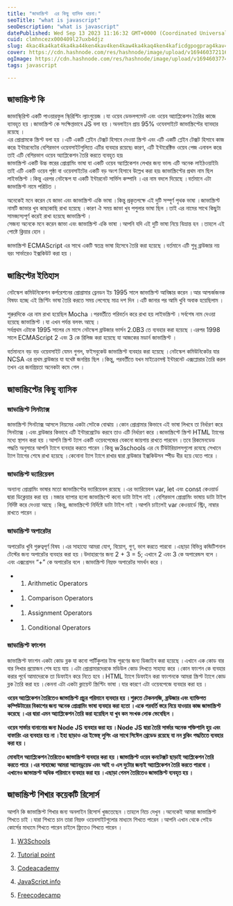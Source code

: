 ```yaml
---
title: "জাভাস্ক্রিপ্ট  এর কিছু ব্যাসিক ধারনা।"
seoTitle: "what is javascript"
seoDescription: "what is javascript"
datePublished: Wed Sep 13 2023 11:16:32 GMT+0000 (Coordinated Universal Time)
cuid: clmhncezx000409l27uxb4djz
slug: 4kac4ka4kat4ka4ka44ken4kav4ken4kaw4ka4kaq4ken4kaficdgpogprag4kav4ka4kab4kebiocmrocnjecmrcmvucmuocmvcmlsdgpqfgpr7gprdgpqjgpr7gpaq
cover: https://cdn.hashnode.com/res/hashnode/image/upload/v1694603721166/d3df7863-527a-4de8-9ea8-3630521da0f5.jpeg
ogImage: https://cdn.hashnode.com/res/hashnode/image/upload/v1694603774343/1e0837c1-7f7b-440b-8089-052e46a99c18.jpeg
tags: javascript

---
```


## **জাভাস্ক্রিপ্ট কি**

জাভাস্কি্রিপ্ট একটি পাওয়ারফুল স্কি্রিপ্টিং ল্যাংগুয়েজ ।যা ওয়েব ডেভলপমেন্ট এবং ওয়েব আ্যাপ্লিকেশন তৈরির কাজে ব্যাবহৃত হয় ।জাভাস্ক্রিপ্ট কে সংক্ষিপ্তভাবে JS বলা হয় ।অনলাইনে প্রায় 95% ওযেবসাইটে জাভাস্ক্রিপ্টের ব্যাবহার রয়েছে ।  
এর প্রোগ্রামকে স্ক্রিপ্ট বলা হয় ।এটি একটি প্লেইন টেক্সট হিসাবে দেওয়া স্ক্রিপ্ট এবং এটি একটি প্লেইন টেক্সট হিসাবে কাজ করে৷ ইন্টারনেটের বেশিরভাগ ওয়েবসাইটগুলিতে এটির ব্যবহার রয়েছে৷ কারণ, এটি ইন্টারেক্টিভ ওয়েব পেজ এনাবল করে৷ তাই এটি বেশিরভাগ ওয়েব অ্যাপ্লিকেশন তৈরি করতে ব্যবহৃত হয়৷  
জাভাস্ক্রিপ্ট একটি উচ্চ স্তরের প্রোগ্রামিং ভাষা যা একটি ওয়েব অ্যাপ্লিকেশন লেখার জন্য ভাল৷ এটি অনেক লাইঠওয়াইট৷ তাই এটি একটি ওয়েব পৃষ্ঠা বা ওয়েবসাইটের একটি বড় অংশ হিসাবে উল্লেখ করা হয়৷ জাভাস্ক্রিপ্টের প্রথম নাম ছিল লাইভস্ক্রিপ্ট ।কিন্তু এরপর নেটস্কেপ যা একটি ইন্টারনেট সার্ভিস কম্পানি ।এর নাম বদলে দিয়েছে ।বর্তমানে এটা জাভাস্ক্রিপ্ট নামে পরিচিত ।

অনেকেই মনে করেন যে জাভা এবং জাভাস্ক্রিপ্ট একি ভাষা ।কিন্তু প্রকৃতপক্ষে এই দুটি সম্পূর্ণ পৃথক ভাষা ।জাভাস্ক্রিপ্ট নামটি জাভার খুব কাছাকাছি রাখা হয়েছে ।কারণ ঐ সময় জাভা খুব পপুলার ভাষা ছিল ।তাই এর নামের সাথে কিছুটা সামজ্যস্যপূর্ণ করেই রাখা হয়েছে জাভাস্ক্রিপ্ট ।  
সেজন্য অনেকে মনে করেন জাভা এবং জাভাস্ক্রিপ্ট একি ভাষা ।আপনি যদি এই দুটি ভাষা নিয়ে বিভ্রান্ত হন ।তাহলে এই পোষ্টে ক্লিয়ার হোন ।

জাভাস্ক্রিপ্ট ECMAScript এর সাথে একটি স্বতন্ত্র ভাষা হিসেবে তৈরি করা হয়েছে ।বর্তমানে এটি শুধু ব্রাউজার নয় বরং সার্ভারেও ইক্সকিউট করা হয় ।

## **জাস্ক্রিপ্টের ইতিহাস**

নেটস্কেপ কমিউনিকেশন কর্পরেশনের প্রোগ্রামার ব্রেনডন ইচ 1995 সালে জাভাস্ক্রিপ্ট আবিষ্কার করেন ।আর আশ্চর্জজনক বিষযং হচ্ছে এই স্ক্রিপ্টিং ভাষা তৈরি করতে সময় লেগেছে মাত্র দশ দিন ।এটি জানার পর আমি খুবি অবাক হয়েছিলাম ।

শুরুরদিকে এর নাম রাখা হয়েছিল Mocha ।পরবর্তীতে পরিবর্তন করে রাখা হয় লাইভস্ক্রিপ্ট ।সর্বশেষ নাম দেওয়া হয়েছে জাভাস্ক্রিপ্ট ।যা এখন পর্যন্ত বলবৎ আছে ।  
সর্বপ্রথম এটাকে 1995 সালের মে মাসে নেটস্কেপ ব্রাউজার ভার্সন 2.0B3 তে ব্যবহার করা হয়েছে ।এরপর 1998 সালে ECMAScript 2 এবং 3 কে রিলিজ করা হয়েছে যা আজকের মডার্ন জাভাস্ক্রিপ্ট ।

বর্তমাননে বড় বড় ওয়েবসাইট যেমন গুগল, ফইসবুকেউ জাভাস্ক্রিপ্ট ব্যবহার করা হয়েছে ।নেটস্কেপ কমিউনিকেটর যার NCSA এর প্রথম ব্রাউজার যা যথেষ্ট জনপ্রিয় ছিল ।কিন্তু, পরবর্তীতে যখন মাইক্রোসফ্ট ইন্টারনেট এক্সপ্লোরার তৈরি করল তখন এর জনপ্রিয়তা অনেকটা কমে গেল ।

## **জাভাস্ক্রিপ্টের কিছু ব্যাসিক**

### জাভাস্ক্রিপ্ট সিনট্যাক্স

জাভাস্ক্রিপ্ট সিনট্যাক্স আসলে নিয়মের একটা সেটকে বোঝায় ।কোন প্রোগ্রামার কিভাবে এই ভাষা লিখবে তা নির্ধারণ করে সিনট্যাক্স ।এবং ব্রাউজার কিভাবে এটি ইন্টারপ্রেটেড করবে তাও এটি নির্ধারণ করে ।জাভাস্ক্রিপ্টে স্ক্রিপ্ট HTML ট্যাগের মধ্যে স্থাপন করা হয় ।আপনি স্ক্রিপ্ট ট্যাগ একটি ওয়েবপেজের যেকনো জায়গায় রাখতে পারবেন ।তবে রিকমেনডেড পদ্ধতি অনুসারে আপনি ট্যাগে ব্যবহার করতে পারেন ।কিন্তু w3schools এর যে টিউটরিয়ালসগুলো রযেছে সেখানে ট্যাগ ট্যাগের শেষে রাখা হয়েছে ।কেনোনা ট্যাগ ট্যাগে রাখার দ্বারা ব্রাউজার ইক্সকিউসন স্পীড ধীর হয়ে যেতে পারে ।

### জাভাস্ক্রিপ্ট ভ্যারিয়েবল

অন্যান্য প্রোগ্রামিং ভাষার মতো জাভাস্ক্রিপ্টের ভ্যারিয়েবল রয়েছে ।এর ভ্যারিয়েবল var, let এবং const কেওয়ার্ড দ্বারা ডিক্লেয়ার করা হয় ।মজার ব্যাপার হলো জাভাস্ক্রিপ্টে কনো ডাটা টাইপ নাই ।বেশিরভাগ প্রোগ্রামিং ভাষায় ডাটা টাইপ নির্দিষ্ট করে দেওয়া আছে ।কিন্তু, জাভাস্ক্রিপ্টে নির্দিষ্টে ডাটা টাইপ নাই ।আপনি চাইলেই var কেওয়ার্ডে স্ট্রিং, নাম্বার রাখতে পারেন ।

### জাভাস্ক্রিপ্ট অপারেটর

অপারেটর খুবি গুরুত্বপূর্ণ বিষয ।এর সাহায্যে আমরা যোগ, বিয়োগ, গুণ, ভাগ করতে পারবো ।এছাড়া বিভিন্ন কন্ডিটিশনাল টেস্টের জন্য অপারেটর ব্যবহার করা হয় ।উদাহারণের জন্য 2 + 3 = 5; এখানে 2 এবং 3 কে অপারেন্ডস বলে ।এবং এক্সপ্রেসন “+” কে অপারেটর বলে ।জাভাস্ক্রিপ্ট নিম্নক্ত অপারেটর সমর্থন করে ।

* 1. Arithmetic Operators
        
* 1. Comparison Operators
        
* 1. Assignment Operators
        
* 1. Conditional Operators
        

### জাভাস্ক্রিপ্ট ফাংশন

জাভাস্ক্রিপ্ট ফাংশন একটা কোড ব্লক যা কনো পার্টিকুলার টাস্ক পূরণের জন্য ডিজাইন করা হয়েছে ।এখানে এক কোড বার বার লিখার প্রয়োজন শেষ হয়ে যায় ।এটা প্রোগ্রামারদেরকে মডিউল কোড লিখতে সাহায্য করে ।কোন ফাংশন কে ব্যবহার করার পূর্বে আমাদেরকে তা ডিফাইন করে নিতে হবে ।HTML ট্যাগে ডিফাইন করা ফাংশনকে আমরা স্ক্রিপ্ট ট্যাগে কোড ব্লক তৈরি করা হয় ।কেননা এটা একটা ক্লায়েন্ট স্ক্রিপ্টিং ভাষা ।যার কারণে এটা ওয়েবপেজে ব্যবহার করা হয় ।

**ওয়েব আ্যপ্লিকেশন তৈরিতেও জাভাস্ক্রিপ্ট প্রচুর পরিমানে ব্যবহার হয় ।শুরুতে টেকনলজি, ব্রাউজার এবং ব্যাক্তিগত কম্পিউটারের বিকাশের জন্য অনেক প্রোগ্রামিং ভাষা ব্যবহার করা হতো ।একে পরবর্তি স্তরে নিয়ে যাওয়ার কাজ জাভাস্ক্রিপ্ট করেছে ।এর দ্বারা এমন আ্যাপ্লিকেশন তৈরি করা হয়েছিল যা খুব কম সংখক লোক ভেবেছিল ।**

**ওয়েব সার্ভার বানানোর জন্য Node JS ব্যবহার করা হয় ।Node JS দ্বারা তৈরি সার্ভার অনেক শক্তিশালি হুয় এবং বাফারিং এর ব্যবহার হয় না ।ইহা ছাড়াও এর ইভেন্থ লুপিং এর সাথে সিঈেল থ্রেডেড রয়েছে যা নন ব্লকিং পদ্ধতিতে ব্যবহার করা হয় ।**

**মোবাইল আ্যাপ্লিকেশন তৈরিতেও জাভাস্ক্রিপ্ট ব্যবহার করা হয় ।জাভাস্ক্রিপ্ট ওয়েব কনটেক্সট ছাড়াই আ্যপ্লিকেশন তৈরি করতে পারে ।এর সাহাজ্যে আমরা আ্যানড্রয়েড এবং আই ও এস দুটোর জন্যই আ্যাপ্লিকেশন তৈরি করতে পারবো । এখানেও জাভাস্ক্রপ্ট অধিক পরিমানে ব্যবহার করা হয় ।এছাড়া গেমস তৈরিতেও জাভাস্ক্রিপ্ট ব্যবহৃত হয় ।**

## **জাভাস্ক্রিপ্ট শিখার কয়েকটি রিসোর্স**

আপনি কি জাভাস্ক্রিপ্ট শিখার জন্য অনলাইন রিসোর্স খুজতেছেন ।তাহলে নিচে দেখুন ।অনেকেই আমরা জাভাস্ক্রিপ্ট শিখতে চাই ।যারা শিখতে চান তারা নিম্নক্ত ওয়েবসাইটগুলোর মাধ্যমে শিখতে পারেন ।আপনি এখান থেকে পেইড কোর্সের মাধ্যমে শিখতে পারেন চাইলে ফ্রিতেও শিখতে পারেন ।

1. [W3Schools](https://www.w3schools.com/)
    
2. [Tutorial point](https://www.tutorialspoint.com/)
    
3. [Codeacademy](https://www.codecademy.com/)
    
4. [JavaScript.info](http://JavaScript.info)
    
5. [Freecodecamp](https://guide.freecodecamp.org/javascript/)